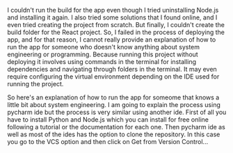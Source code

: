I couldn't run the build for the app even though I tried uninstalling Node.js and installing it again. I also tried some solutions that I found online, and I even tried creating the project from scratch.
But finally, I couldn't create the build folder for the React project.
So, I failed in the process of deploying the app, and for that reason, I cannot really provide an explanation of how to run the app for someone who doesn't know anything about system engineering or programming.
Because running this project without deploying it involves using commands in the terminal for installing dependencies and navigating through folders in the terminal.
It may even require configuring the virtual environment depending on the IDE used for running the project.

So here's an explanation of how to run the app for someome that knows a little bit about system engineering.
I am going to explain the process using pycharm ide but the process is very similar using another ide.
First of all you have to install Python and Node.js which you can install for free online following a tutorial or the documentation for each one.
Then pycharm ide as well as most of the ides has the option to clone the repository.
In this case you go to the VCS option and then click on Get from Version Control...

